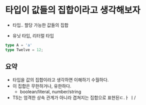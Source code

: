 # 타입이 값들의 집합이라고 생각해보자


- 타입.. 할당 가능한 값들의 집합

- 유닛 타입, 리터럴 타입

```ts
type A = 'a'
type Twelve = 12;
```


## 요약

- 타입을 값의 집합이라고 생각하면 이해하기 수월하다.
- 이 집합은 무한하거나, 유한하다.
  - boolean/literal, number/string
- TS는 엄격한 상속 관계가 아니라 겹쳐지는 집합으로 표현된ㄷ.ㅏ ㅣ/